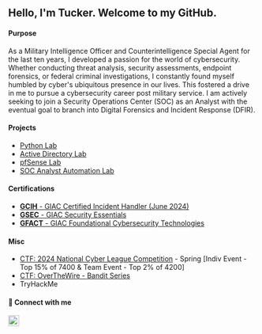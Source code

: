 ## Hello, I'm Tucker. Welcome to my GitHub.

#### Purpose
As a Military Intelligence Officer and Counterintelligence Special Agent for the last ten years, I developed a passion for the world of cybersecurity. Whether conducting threat analysis, security assessments, endpoint forensics, or federal criminal investigations, I constantly found myself humbled by cyber's ubiquitous presence in our lives. This fostered a drive in me to pursue a cybersecurity career post military service. I am actively seeking to join a Security Operations Center (SOC) as an Analyst with the eventual goal to branch into Digital Forensics and Incident Response (DFIR). 

#### Projects
- [Python Lab](https://github.com/tuckws/Lab_Python)
- [Active Directory Lab](https://github.com/tuckws/Lab_Active_Directory)
- [pfSense Lab](https://github.com/tuckws/Lab_pfSense)
- [SOC Analyst Automation Lab](https://github.com/tuckws/Lab_SOC_Analyst_Automation)

#### Certifications
- [**GCIH** - GIAC Certified Incident Handler (June 2024)](https://www.giac.org/certifications/certified-incident-handler-gcih/)
- [**GSEC** - GIAC Security Essentials](https://www.giac.org/certifications/security-essentials-gsec/)
- [**GFACT** - GIAC Foundational Cybersecurity Technologies](https://www.giac.org/certifications/foundational-cybersecurity-technologies-gfact/)

#### Misc
- [CTF: 2024 National Cyber League Competition](https://nationalcyberleague.org/) - Spring [Indiv Event - Top 15% of 7400 & Team Event - Top 2% of 4200]
- [CTF: OverTheWire - Bandit Series](https://github.com/tuckws/CTF_OTW_Bandit)
- TryHackMe

#### :wave: Connect with me

[<img align="left" alt="tuckws | LinkedIn" width="22px" src="https://cdn.jsdelivr.net/npm/simple-icons@v3/icons/linkedin.svg" />][linkedin]

[linkedin]: https://linkedin.com/in/tuckws

